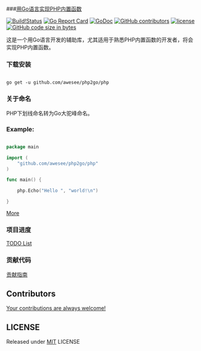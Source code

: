###[用Go语言实现PHP内置函数](https://awesee.github.io/php2go)

[![Build!Status](https://travis-ci.org/awesee/php2go.svg?branch=master)](https://travis-ci.org/awesee/php2go)
[![Go Report Card](https://goreportcard.com/badge/github.com/awesee/php2go)](https://goreportcard.com/report/github.com/awesee/php2go)
[![GoDoc](https://godoc.org/github.com/awesee/php2go/php?status.svg)](https://godoc.org/github.com/awesee/php2go/php)
[![GitHub contributors](https://img.shields.io/github/contributors/awesee/php2go.svg)](https://github.com/awesee/php2go/graphs/contributors)
[![license](https://img.shields.io/github/license/awesee/php2go.svg)](https://github.com/awesee/php2go/blob/master/LICENSE)
[![GitHub code size in bytes](https://img.shields.io/github/languages/code-size/awesee/php2go.svg?colorB=green)](https://github.com/awesee/php2go/archive/master.zip)

这是一个用Go语言开发的辅助库，尤其适用于熟悉PHP内置函数的开发者，将会实现PHP内置函数。

### 下载安装

```shell

go get -u github.com/awesee/php2go/php

```

### 关于命名

PHP下划线命名转为Go大驼峰命名。

### Example:

```go

package main

import (
    "github.com/awesee/php2go/php"
)

func main() {

    php.Echo("Hello ", "world!\n")

}

```

[More](https://github.com/awesee/php2go/blob/master/main.go)

### 项目进度

[TODO List](https://github.com/awesee/php2go/blob/master/TODO.md)

### 贡献代码

[贡献指南](https://github.com/awesee/php2go/blob/master/.github/CONTRIBUTING.md)

## Contributors

[Your contributions are always welcome!](https://github.com/awesee/php2go/graphs/contributors)

## LICENSE

Released under [MIT](https://github.com/awesee/php2go/blob/master/LICENSE) LICENSE
 
